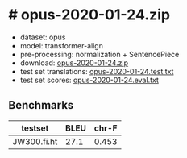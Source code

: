 # # opus-2020-01-24.zip

* dataset: opus
* model: transformer-align
* pre-processing: normalization + SentencePiece
* download: [opus-2020-01-24.zip](https://object.pouta.csc.fi/OPUS-MT-models/fi-ht/opus-2020-01-24.zip)
* test set translations: [opus-2020-01-24.test.txt](https://object.pouta.csc.fi/OPUS-MT-models/fi-ht/opus-2020-01-24.test.txt)
* test set scores: [opus-2020-01-24.eval.txt](https://object.pouta.csc.fi/OPUS-MT-models/fi-ht/opus-2020-01-24.eval.txt)

## Benchmarks

| testset               | BLEU  | chr-F |
|-----------------------|-------|-------|
| JW300.fi.ht 	| 27.1 	| 0.453 |

